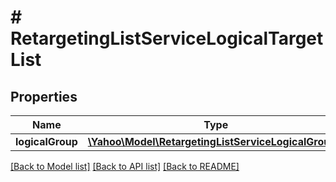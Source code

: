 # # RetargetingListServiceLogicalTargetList

## Properties

Name | Type | Description | Notes
------------ | ------------- | ------------- | -------------
**logicalGroup** | [**\Yahoo\Model\RetargetingListServiceLogicalGroup[]**](RetargetingListServiceLogicalGroup.md) |  | [optional] 

[[Back to Model list]](../../README.md#documentation-for-models) [[Back to API list]](../../README.md#documentation-for-api-endpoints) [[Back to README]](../../README.md)


